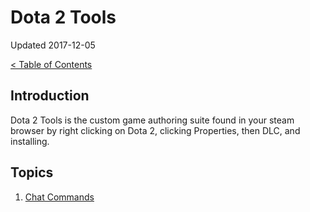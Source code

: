 # Dota 2 Tools

Updated 2017-12-05

[< Table of Contents][0]

## Introduction

Dota 2 Tools is the custom game authoring suite found in your steam browser by right clicking on Dota 2, clicking Properties, then DLC, and installing.

## Topics

1. [Chat Commands][1]

[0]: README.md
[1]: chatcommands.md
